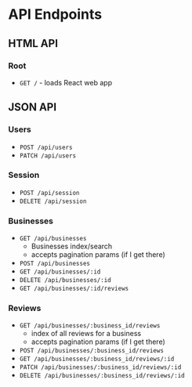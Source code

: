 # API Endpoints

## HTML API

### Root

- `GET /` - loads React web app

## JSON API

### Users

- `POST /api/users`
- `PATCH /api/users`

### Session

- `POST /api/session`
- `DELETE /api/session`

### Businesses

- `GET /api/businesses`
  - Businesses index/search
  - accepts pagination params (if I get there)
- `POST /api/businesses`
- `GET /api/businesses/:id`
- `DELETE /api/businesses/:id`
- `GET /api/businesses/:id/reviews`

### Reviews

- `GET /api/businesses/:business_id/reviews`
  - index of all reviews for a business
  - accepts pagination params (if I get there)
- `POST /api/businesses/:business_id/reviews`
- `GET /api/businesses/:business_id/reviews/:id`
- `PATCH /api/businesses/:business_id/reviews/:id`
- `DELETE /api/businesses/:business_id/reviews/:id`
